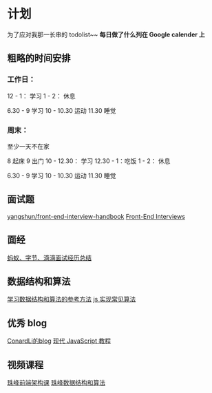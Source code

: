 # 计划

为了应对我那一长串的 todolist~~
**每日做了什么列在 Google calender 上**

## 粗略的时间安排

### 工作日：

12 - 1： 学习
1 - 2： 休息

6.30 - 9 学习
10 - 10.30 运动
11.30 睡觉

### 周末：

至少一天不在家

8 起床
9 出门
10 - 12.30： 学习
12.30 - 1：吃饭
1 - 2： 休息

6.30 - 9 学习
10 - 10.30 运动
11.30 睡觉

## 面试题

[yangshun/front-end-interview-handbook](https://github.com/yangshun/front-end-interview-handbook)
[Front-End Interviews](https://frontendmasters.com/books/front-end-handbook/2018/practice/interview-q.html)

## 面经

[蚂蚁、字节、滴滴面试经历总结](https://segmentfault.com/a/1190000022699189)

## 数据结构和算法

[学习数据结构和算法的参考方法](https://github.com/ConardLi/awesome-coding-js)
[js 实现常见算法](https://github.com/ConardLi/awesome-coding-js)

## 优秀 blog

[ConardLi的blog](http://www.conardli.top/blog/article/)
[现代 JavaScript 教程](https://zh.javascript.info/)

## 视频课程

[珠峰前端架构课](https://www.bilibili.com/video/BV1J54y1779r/?p=2&spm_id_from=pageDriver)
[珠峰数据结构和算法](https://www.bilibili.com/video/BV19t4y1U7CK/?spm_id_from=333.788.recommend_more_video.2)
